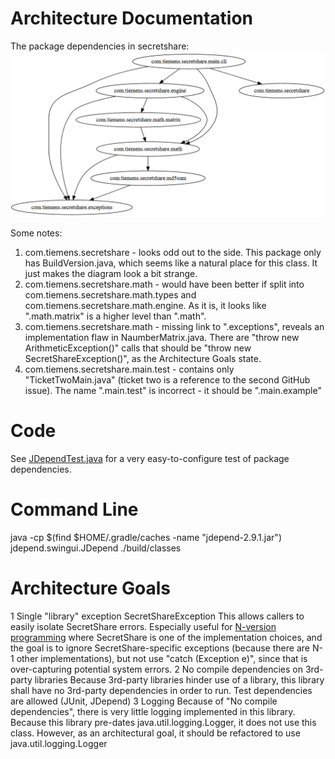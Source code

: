 Architecture Documentation
==========================

The package dependencies in secretshare:
![Package Digraph](images/jdepend-webgraph.png)

Some notes:
 1. com.tiemens.secretshare - looks odd out to the side.  This package only has BuildVersion.java, which seems like a natural place for this class.  It just makes the diagram look a bit strange.
 2. com.tiemens.secretshare.math - would have been better if split into com.tiemens.secretshare.math.types and com.tiemens.secretshare.math.engine.  As it is, it looks like ".math.matrix" is a higher level than ".math".
 3. com.tiemens.secretshare.math - missing link to ".exceptions", reveals an implementation flaw in NaumberMatrix.java.  There are "throw new ArithmeticException()" calls that should be "throw new SecretShareException()", as the Architecture Goals state.
 4. com.tiemens.secretshare.main.test - contains only "TicketTwoMain.java" (ticket two is a reference to the second GitHub issue).  The name ".main.test" is incorrect - it should be ".main.example"

Code
====
See [JDependTest.java](../src/test/java/com/tiemens/secretshare/JDependTest.java) for a very easy-to-configure test of package dependencies.


Command Line
====
java -cp $(find $HOME/.gradle/caches -name "jdepend-2.9.1.jar") jdepend.swingui.JDepend ./build/classes


Architecture Goals
==================
 1 Single "library" exception SecretShareException
   This allows callers to easily isolate SecretShare errors.
   Especially useful for [N-version programming](https://en.wikipedia.org/wiki/N-version_programming) where SecretShare is one of the implementation choices, and the goal is to ignore SecretShare-specific exceptions (because there are N-1 other implementations), but not use "catch (Exception e)", since that is over-capturing potential system errors.
2  No compile dependencies on 3rd-party libraries
   Because 3rd-party libraries hinder use of a library, this library shall have no 3rd-party dependencies in order to run.
   Test dependencies are allowed (JUnit, JDepend)
3  Logging
   Because of "No compile dependencies", there is very little logging implemented in this library.
   Because this library pre-dates java.util.logging.Logger, it does not use this class.
   However, as an architectural goal, it should be refactored to use java.util.logging.Logger


